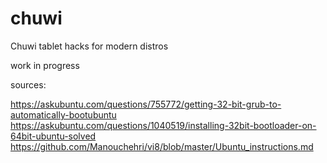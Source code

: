 # chuwi
Chuwi tablet hacks for modern distros


work in progress

sources:

https://askubuntu.com/questions/755772/getting-32-bit-grub-to-automatically-bootubuntu
https://askubuntu.com/questions/1040519/installing-32bit-bootloader-on-64bit-ubuntu-solved
https://github.com/Manouchehri/vi8/blob/master/Ubuntu_instructions.md

